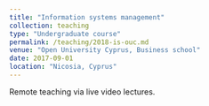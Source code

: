 ```yaml
---
title: "Information systems management"
collection: teaching
type: "Undergraduate course"
permalink: /teaching/2018-is-ouc.md
venue: "Open University Cyprus, Business school"
date: 2017-09-01
location: "Nicosia, Cyprus"
---
```


Remote teaching via live video lectures.
